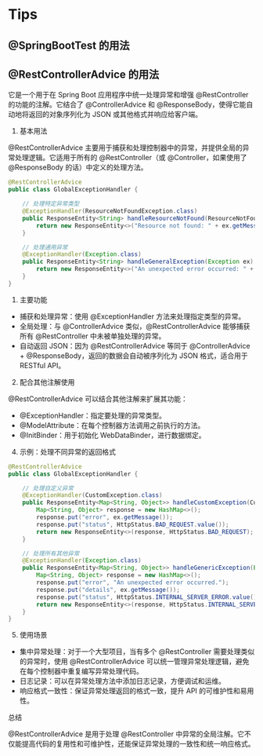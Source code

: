 # Tips

## @SpringBootTest 的用法


## @RestControllerAdvice 的用法

它是一个用于在 Spring Boot 应用程序中统一处理异常和增强 @RestController 的功能的注解。它结合了 @ControllerAdvice 和 @ResponseBody，使得它能自动地将返回的对象序列化为 JSON 或其他格式并响应给客户端。

1. 基本用法

@RestControllerAdvice 主要用于捕获和处理控制器中的异常，并提供全局的异常处理逻辑。它适用于所有的 @RestController（或 @Controller，如果使用了 @ResponseBody 的话）中定义的处理方法。

```java
@RestControllerAdvice
public class GlobalExceptionHandler {

    // 处理特定异常类型
    @ExceptionHandler(ResourceNotFoundException.class)
    public ResponseEntity<String> handleResourceNotFound(ResourceNotFoundException ex) {
        return new ResponseEntity<>("Resource not found: " + ex.getMessage(), HttpStatus.NOT_FOUND);
    }

    // 处理通用异常
    @ExceptionHandler(Exception.class)
    public ResponseEntity<String> handleGeneralException(Exception ex) {
        return new ResponseEntity<>("An unexpected error occurred: " + ex.getMessage(), HttpStatus.INTERNAL_SERVER_ERROR);
    }
}
```

1. 主要功能

  * 捕获和处理异常：使用 @ExceptionHandler 方法来处理指定类型的异常。
  * 全局处理：与 @ControllerAdvice 类似，@RestControllerAdvice 能够捕获所有 @RestController 中未被单独处理的异常。
  * 自动返回 JSON：因为 @RestControllerAdvice 等同于 @ControllerAdvice + @ResponseBody，返回的数据会自动被序列化为 JSON 格式，适合用于 RESTful API。

2. 配合其他注解使用

@RestControllerAdvice 可以结合其他注解来扩展其功能：

  * @ExceptionHandler：指定要处理的异常类型。
  * @ModelAttribute：在每个控制器方法调用之前执行的方法。
  * @InitBinder：用于初始化 WebDataBinder，进行数据绑定。

4. 示例：处理不同异常的返回格式

```java
@RestControllerAdvice
public class GlobalExceptionHandler {

    // 处理自定义异常
    @ExceptionHandler(CustomException.class)
    public ResponseEntity<Map<String, Object>> handleCustomException(CustomException ex) {
        Map<String, Object> response = new HashMap<>();
        response.put("error", ex.getMessage());
        response.put("status", HttpStatus.BAD_REQUEST.value());
        return new ResponseEntity<>(response, HttpStatus.BAD_REQUEST);
    }

    // 处理所有其他异常
    @ExceptionHandler(Exception.class)
    public ResponseEntity<Map<String, Object>> handleGenericException(Exception ex) {
        Map<String, Object> response = new HashMap<>();
        response.put("error", "An unexpected error occurred.");
        response.put("details", ex.getMessage());
        response.put("status", HttpStatus.INTERNAL_SERVER_ERROR.value());
        return new ResponseEntity<>(response, HttpStatus.INTERNAL_SERVER_ERROR);
    }
}
```
5. 使用场景

  * 集中异常处理：对于一个大型项目，当有多个 @RestController 需要处理类似的异常时，使用 @RestControllerAdvice 可以统一管理异常处理逻辑，避免在每个控制器中重复编写异常处理代码。
  * 日志记录：可以在异常处理方法中添加日志记录，方便调试和运维。
  * 响应格式一致性：保证异常处理返回的格式一致，提升 API 的可维护性和易用性。

总结

@RestControllerAdvice 是用于处理 @RestController 中异常的全局注解。它不仅能提高代码的复用性和可维护性，还能保证异常处理的一致性和统一响应格式。